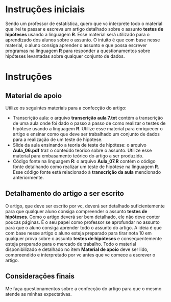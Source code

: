 # Instruções iniciais
Sendo um professor de estatística, quero que vc interprete todo o material que irei te passar e escreva um artigo detalhado sobre o assunto **testes de hipóteses** usando a linguagem **R**.
Esse material será utilizado para o aprendizado dos alunos sobre o assunto.
O intuito é que com base nesse material, o aluno consiga aprender o assunto e que possa escrever programas na linguagem **R** para responder a questionamentos sobre hipóteses levantadas sobre qualquer conjunto de dados.

# Instruções
## Material de apoio
Utilize os seguintes materiais para a confecção do artigo:
- Transcrição aula: o arquivo **transcrição aula 7.txt** contém a transcrição de uma aula onde foi dado o passo a passo de como realizar o testes de hipótese usando a linguagem **R**. Utilize esse material para enriquecer o artigo e ensinar como que deve ser trabalhado um conjunto de dados para a realização de um teste de hipótese.
- Slide da aula ensinando a teoria de teste de hipótese: o arquivo **Aula_06.pdf** traz o conteúdo teórico sobre o assunto. Utilize esse material para embasamento teórico do artigo a ser produzido.
- Código fonte na linguagem **R**: o arquivo **Aula_07.R** contém o código fonte detalhando como realizar um teste de hipótese na linguagem **R**. Esse código fonte está relacionado à **transcrição da aula** mencionado anteriormente.

## Detalhamento do artigo a ser escrito
O artigo, que deve ser escrito por vc, deverá ser detalhado suficientemente para que qualquer aluno consiga compreender o assunto **testes de hipóteses**. Como o artigo deverá ser bem detalhado, ele não deve conter poucas páginas. É o seu papel como professor se aprofundar no assunto para que o aluno consiga aprender todo o assunto do artigo.
A ideia é que com base nesse artigo o aluno esteja preparado para tirar nota 10 em qualquer prova sobre o assunto **testes de hipóteses** e consequentemente esteja preparado para o mercado de trabalho.
Todo o material disponibilizado e detalhado no item **Material de apoio** deve ser lido, compreendido e interpretado por vc antes que vc comece a escrever o artigo.

## Considerações finais
Me faça questionamentos sobre a confecção do artigo para que o mesmo atende as minhas expectativas. 